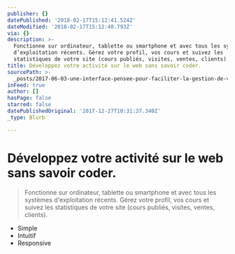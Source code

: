 ```yaml
---
publisher: {}
datePublished: '2018-02-17T15:12:41.524Z'
dateModified: '2018-02-17T15:12:40.793Z'
via: {}
description: >-
  Fonctionne sur ordinateur, tablette ou smartphone et avec tous les systèmes
  d’exploitation récents. Gérez votre profil, vos cours et suivez les
  statistiques de votre site (cours publiés, visites, ventes, clients).
title: Développez votre activité sur le web sans savoir coder.
sourcePath: >-
  _posts/2017-06-03-une-interface-pensee-pour-faciliter-la-gestion-de-votre-espa.md
inFeed: true
author: []
hasPage: false
starred: false
datePublishedOriginal: '2017-12-27T10:31:37.340Z'
_type: Blurb

---
```

# Développez votre activité sur le web sans savoir coder.

> Fonctionne sur ordinateur, tablette ou smartphone et avec tous les systèmes d'exploitation récents. Gérez votre profil, vos cours et suivez les statistiques de votre site (cours publiés, visites, ventes, clients).

* Simple
* Intuitif
* Responsive